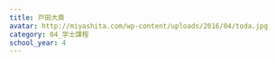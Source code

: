 ```yaml
---
title: 戸田大貴
avatar: http://miyashita.com/wp-content/uploads/2016/04/toda.jpg
category: 04_学士課程
school_year: 4
---
```

